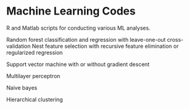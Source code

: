 # Machine Learning Codes

R and Matlab  scripts for conducting various ML analyses.

Random forest classification and regression with leave-one-out cross-validation
Nest feature selection with recursive feature elimination or regularized regression

Support vector machine with or without gradient descent 

Multilayer perceptron

Naive bayes

Hierarchical clustering


